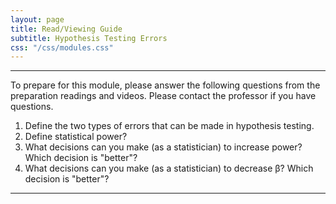 ```yaml
---
layout: page
title: Read/Viewing Guide
subtitle: Hypothesis Testing Errors
css: "/css/modules.css"
---
```


----

<div class="alert alert-warning">
To prepare for this module, please answer the following questions from the preparation readings and videos. Please contact the professor if you have questions.
</div>

1. Define the two types of errors that can be made in hypothesis testing.
1. Define statistical power?
1. What decisions can you make (as a statistician) to increase power? Which decision is "better"?
1. What decisions can you make (as a statistician) to decrease &beta;? Which decision is "better"?

----
